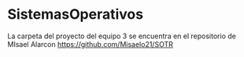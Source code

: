 # SistemasOperativos
La carpeta del proyecto del equipo 3 se encuentra en el repositorio de MIsael Alarcon https://github.com/Misaelo21/SOTR
